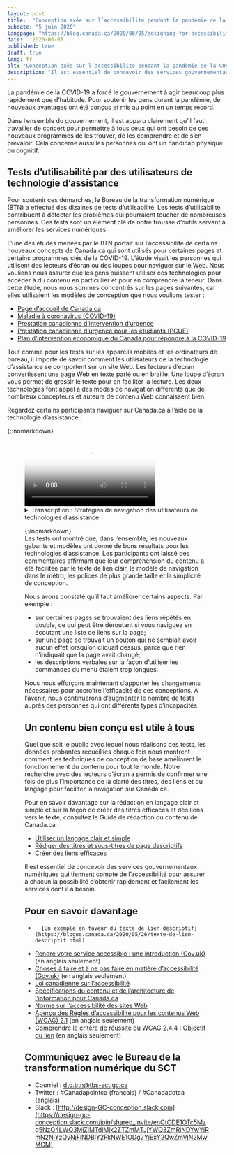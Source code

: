 ```yaml
---
layout: post
title:  "Conception axée sur l’accessibilité pendant la pandémie de la COVID-19"
pubdate: "5 juin 2020"
langpage: "https://blog.canada.ca/2020/06/05/designing-for-accessibility.html"
date:   2020-06-05
published: true
draft: true
lang: fr
alt: "Conception axée sur l’accessibilité pendant la pandémie de la COVID-19"
description: "Il est essentiel de concevoir des services gouvernementaux numériques qui tiennent compte de l’accessibilité pour assurer à chacun la possibilité d’obtenir rapidement et facilement les services dont il a besoin."
---
```


La pandémie de la COVID-19 a forcé le gouvernement à agir beaucoup plus rapidement que d’habitude. Pour soutenir les gens durant la pandémie, de nouveaux avantages ont été conçus et mis au point en un temps record. 

Dans l’ensemble du gouvernement, il est apparu clairement qu’il faut travailler de concert pour permettre à tous ceux qui ont besoin de ces nouveaux programmes de les trouver, de les comprendre et de s’en prévaloir. Cela concerne aussi les personnes qui ont un handicap physique ou cognitif.  

## Tests d’utilisabilité par des utilisateurs de technologie d’assistance

Pour soutenir ces démarches, le Bureau de la transformation numérique (BTN) a effectué des dizaines de tests d’utilisabilité. Les tests d’utilisabilité contribuent à détecter les problèmes qui pourraient toucher de nombreuses personnes. Ces tests sont un élément clé de notre trousse d’outils servant à améliorer les services numériques.  

L’une des études menées par le BTN portait sur l’accessibilité de certains nouveaux concepts de Canada.ca qui sont utilisés pour certaines pages et certains programmes clés de la COVID-19. L’étude visait les personnes qui utilisent des lecteurs d’écran ou des loupes pour naviguer sur le Web.  Nous voulions nous assurer que les gens puissent utiliser ces technologies pour accéder à du contenu en particulier et pour en comprendre la teneur. Dans cette étude, nous nous sommes concentrés sur les pages suivantes, car elles utilisaient les modèles de conception que nous voulions tester :

*	[Page d’accueil de Canada.ca](https://www.canada.ca/fr.html)
*	[Maladie à coronavirus (COVID-19)](https://www.canada.ca/fr/sante-publique/services/maladies/maladie-coronavirus-covid-19.html) 
*	[Prestation canadienne d’intervention d’urgence](https://www.canada.ca/fr/services/prestations/ae/pcusc-application.html) 
*	[Prestation canadienne d’urgence pour les étudiants (PCUE)](https://www.canada.ca/fr/agence-revenu/services/prestations/prestation-urgence-etudiants.html) 
*	[Plan d’intervention économique du Canada pour répondre à la COVID-19](https://www.canada.ca/fr/ministere-finances/plan-intervention-economique.html)

Tout comme pour les tests sur les appareils mobiles et les ordinateurs de bureau, il importe de savoir comment les utilisateurs de la technologie d’assistance se comportent sur un site Web. Les lecteurs d’écran convertissent une page Web en texte parlé ou en braille. Une loupe d’écran vous permet de grossir le texte pour en faciliter la lecture. Les deux technologies font appel à des modes de navigation différents que de nombreux concepteurs et auteurs de contenu Web connaissent bien.

Regardez certains participants naviguer sur Canada.ca à l’aide de la technologie d’assistance :

{::nomarkdown}
<figure class="wb-mltmd wb-init video cc_on">
	<video poster="/images/assistive-tech/poster.jpg" title="Stratégies de navigation des utilisateurs de technologies d’assistance">
		<source type="video/mp4" src="/images/assistive-tech/assistive-tech-nav-1080x600-fr.mp4" />
		<track src="#inline-captions" kind="captions" data-type="text/html" srclang="fr" label="French" />
	</video>

<figcaption>
<details id="inline-captions">
				<summary>Transcription : Stratégies de navigation des utilisateurs de technologies d’assistance</summary>

<p class="wet-boew-vd"><b>Titre :</b> Quelques stratégies de navigation au moyen de technologies d’assistance sur Canada.ca – mai 2020</p>
<p class="wet-boew-vd"><b>Sous-titre :</b> Le participant ARCA-03 - utilisateur de JAWS - Soutien financier à partir de la page d’accueil de Canada.ca</p>
<p class="wet-boew-vd">(On aperçoit une capture d’écran de la page d’accueil de Canada.ca. Nous faisons un zoom avant et nous voyons la fenêtre « Liste de liens » s’ouvrir en haut de la page. (Dans la fenêtre, une liste de liens s’affiche et chacun est surligné au fur et à mesure que le participant le lit à voix haute.)</p>
<p>
	<span class="wb-tmtxt" data-begin="8.34s" data-dur="04.03s"><b>Participant 1:</b> je ne peux pas utiliser « Passer au contenu principal », </span>
	<span class="wb-tmtxt" data-begin="12.39s" data-dur="01.33s">je ne sais pas vraiment ce qui se trouve ici,</span>
	<span class="wb-tmtxt" data-begin="13.74s" data-dur="01.63s"> donc nous devrons regarder le tout.</span>
</p>
<p class="wet-boew-vd">(<b>Légende :</b> Naviguer en explorant la liste de liens sur la page)</p>
 
<p>
	<span class="wb-tmtxt" data-begin="19.02s" data-dur="06.76s">D’accord, voyons voir, je vois « Pensions publiques » </span>
	<span class="wb-tmtxt" data-begin="22.17s" data-dur="05.80s">« Obtenir un passeport »... Ah! D’accord.</span>
</p>
	
<p class="wet-boew-vd">(Coronavirus (COVID-19) est surligné)</p>	
<p>
	<span class="wb-tmtxt" data-begin="27.99s" data-dur="03.81s">Coronavirus - il y a peut-être quelque chose ici. </span>
	<span class="wb-tmtxt" data-begin="31.82s" data-dur="01.91s">Vous parlez à une personne qui a été mise à pied,</span>
	<span class="wb-tmtxt" data-begin="33.75s" data-dur="01.99s"> donc nous trouverons peut-être quelque chose ici. </span>
	<span class="wb-tmtxt" data-begin="35.76s" data-dur="02.23s">Nous y reviendrons </span>
	<span class="wb-tmtxt" data-begin="38.01s" data-dur="06.60s">dans une minute.</span>
</p>
<p class="wet-boew-vd">(« Obtenez le soutien dont vous avez besoin » est surligné.)</p>
<p>
	<span class="wb-tmtxt" data-begin="44.63s" data-dur="02.48s">Je vais donc commencer par « Obtenez le </span>
	<span class="wb-tmtxt" data-begin="47.13s" data-dur="02.83s">soutien dont vous avez besoin » afin de voir </span>
	<span class="wb-tmtxt" data-begin="49.98s" data-dur="03.04s">si je trouve quelque chose qui ressemble au moins</span>
	<span class="wb-tmtxt" data-begin="53.04s" data-dur="02.97s"> à un bon point de départ. Je vais donc me rendre là.</span>
<p>
	<span class="wb-tmtxt" data-begin="54.97s" data-dur="02.00s"><b>Animateur :</b> D’accord</span>
</p>
<p class="wet-boew-vd">(Zoom arrière afin de montrer que la page devient celle du Plan d’intervention économique.)</p>


<p class="wet-boew-vd"><b>Sous-titre :</b> Le participant ARCA-02 - utilisateur de JAWS – Soutien financier à partir de la page du Plan d’intervention économique</p>

<p class="wet-boew-vd">(Capture d’écran d’une page intitulée « Plan d’intervention économique du Canada pour répondre à la COVID-19 ». Une case se déplace vers le bas de la page, en mettant en évidence différents éléments pendant qu’une voix robotisée [le lecteur d’écran] lit ce qui y est affiché.)</p>

<p>
<span class="wb-tmtxt" data-begin="61.00s" data-dur="02.14s"><b>Lecteur d’écran :</b> Obtenez le soutien dont vous avez besoin.</span>
<span class="wb-tmtxt" data-begin="62.01s" data-dur="02.85s"> Plan d’intervention économique du Canada pour répondre à</span>
<span class="wb-tmtxt" data-begin="65.18s" data-dur="01.44s">la COVID-19 tiret Canada.ca. Sélection de la langue, niveau de titre –</span>
</p>

<p class="wet-boew-vd">(La case surligne la page titre, puis continue de se déplacer vers le bas de la page.)</p>

<p>
<span class="wb-tmtxt" data-begin="66.0s" data-dur="02.00s">Plan d’intervention économique du Canada pour répondre à la COVID-19 – 
</span>
<span class="wb-tmtxt" data-begin="68.00s" data-dur="01.50s">Titre de niveau 1. Le gouvernement du Canada prend des mesures immédiates,</span>
<span class="wb-tmtxt" data-begin="69.50s" data-dur="01.50s"> importantes et décisives pour appuyer les Canadiens </span>
<span class="wb-tmtxt" data-begin="71.00s" data-dur="01.50s">et les entreprises qui sont aux prises avec des   </span>
<span class="wb-tmtxt" data-begin="72.50s" data-dur="01.50s">difficultés en raison de l’éclosion</span>
<span class="wb-tmtxt" data-begin="74.00s" data-dur="02.28s">mondiale de la COVID-19.</span>
</p>

<p class="wet-boew-vd"><b>Légende :</b> Naviguer par élément de page</p>

<p>
<span class="wb-tmtxt" data-begin="74.0s" data-dur="01.50s">Titre de niveau 2 – Sur cette page, </span>
<span class="wb-tmtxt" data-begin="75.5s" data-dur="01.0s">liste à trois puces,</span>
<span class="wb-tmtxt" data-begin="76.50s" data-dur="01.5s">Puce, hyperlien : Soutien aux particuliers. </span>
<span class="wb-tmtxt" data-begin="78.0s" data-dur="01.5s">Puce, hyperlien : Soutien aux entreprises. </span>
<span class="wb-tmtxt" data-begin="79.50s" data-dur="01.5s">Puce, hyperlien : Soutien aux secteurs. </span>
<span class="wb-tmtxt" data-begin="81.00s" data-dur="01.0s">Fin de la liste. </span>
<span class="wb-tmtxt" data-begin="82.00s" data-dur="01.5s"><b>Participant 2:</b> Je vais choisir particuliers,</span>
<span class="wb-tmtxt" data-begin="83.50s" data-dur="05.97s"> Soutien aux particuliers.</span>
</p>

<p>
<span class="wb-tmtxt" data-begin="85.00s" data-dur="01.5s">Cela ne devrait pas aller trop vite, en fait</span>
<span class="wb-tmtxt" data-begin="86.5s" data-dur="05.0s">je suis un lecteur JAWS lent par rapport aux autres. </span>
</p>

<p class="wet-boew-vd">(La case de sélection retourne au titre « Soutien aux particuliers » et se dirige vers le lien « Soutien aux particuliers ») </p>

<p>
<span class="wb-tmtxt" data-begin="93.00s" data-dur="02.0s"><b>Lecteur d’écran :</b> Titre de niveau 2 – Soutien aux particuliers.</span>
<span class="wb-tmtxt" data-begin="95.5s" data-dur="01.5s"> Titre de niveau 3 – Particuliers et familles.</span>
<span class="wb-tmtxt" data-begin="97.0s" data-dur="01.5s"> Liste comportant cinq éléments. </span>
<span class="wb-tmtxt" data-begin="98.5s" data-dur="07.0s">Complément salarial temporaire pour les travailleurs essentiels à faible revenu.</span>
</p>


<p>
<span class="wb-tmtxt" data-begin="107.72s" data-dur="02.41s"> <b>Participant 2:</b> Travailleurs essentiels à faible revenu... il n’est pas un travailleur</span>
<span class="wb-tmtxt" data-begin="110.15s" data-dur="05.97s"> essentiel, n’est-ce pas? On ne le mentionne pas dans les instructions.</span>
</p>
<p>
<span class="wb-tmtxt" data-begin="115.25s" data-dur="05.97s"><b>Lecteur d’écran :</b> (Unintelligible).</span>
</p>

<p class="wet-boew-vd">(La sélection se déplace aux autres éléments de la liste – Hausse des montants de l’Allocation canadienne pour enfants, Paiement du crédit spécial pour la taxe sur les produits et services, Délai supplémentaire pour produire une déclaration de revenus et se dirige vers le titre « Personnes ayant subi une perte de revenus »).</p>

<p>
<span class="wb-tmtxt" data-begin="121.0s" data-dur="02.5s">Titre de niveau 3 – Personnes ayant subi une perte de revenus.</span>
<span class="wb-tmtxt" data-begin="123.5s" data-dur="01.50s"><b>Participant 2:</b> Hah!</span>
</p>

<p>
<span class="wb-tmtxt" data-begin="125.0s" data-dur="01.50s"><b>Lecteur d’écran :</b> Liste comprenant un élément.</span>
<span class="wb-tmtxt" data-begin="126.5s" data-dur="05.00s">Prestation canadienne d’urgence (PCU) – bouton réduit.</span>
<span class="wb-tmtxt" data-begin="131.5s" data-dur="05.00s">Titre de niveau 3 – Personnes autochtones.</span>
</p>

<p class="wet-boew-vd">(La sélection se déplace à partir de la section « Personnes autochtones ».)</p>

<p>
<span class="wb-tmtxt" data-begin="136.5s" data-dur="03.00s">Prestation canadienne d’urgence (PCU) – bouton agrandi.</span>
</p>

<p>
<span class="wb-tmtxt" data-begin="139.61s" data-dur="03.17s"><b>Participant 2 :</b> C’est un lien réduit, qui s’est</span>
<span class="wb-tmtxt" data-begin="142.8s" data-dur="02.07s"> bel et bien agrandi, ce qui est une bonne chose – cela a fonctionné. </span>
<span class="wb-tmtxt" data-begin="144.89s" data-dur="03.97s">Parce qu’ils ne fonctionnent pas toujours.</span>
</p>


<p>
<span class="wb-tmtxt" data-begin="148.89s" data-dur="05.97s"><b>Lecteur d’écran :</b> Nous offrons une prestation imposable de 2 000 $ toutes les 4 semaines...
</span>
</p>

<p class="wet-boew-vd"><b>Sous-titre :</b> Le participant ARCA-05 - Utilisateur du logiciel de grossissement de texte Windows – Quand faire une autre demande de PCU.</p>


<p>
<span class="wb-tmtxt" data-begin="156.97s" data-dur="02.48s"><b>Participant 3:</b> D’accord, je vais tout simplement à « Faites une autre demande » </span>
<span class="wb-tmtxt" data-begin="159.47s" data-dur="02.11s">et je vois ce que disent les instructions sur les prochaines étapes à suivre.</span>
</p>


<p>
<span class="wb-tmtxt" data-begin="161.6s" data-dur="01.44s">C’est écrit juste en dessous de toute façon, </span>
<span class="wb-tmtxt" data-begin="163.06s" data-dur="02.75s">« Si votre situation se poursuit, vous devez </span>
<span class="wb-tmtxt" data-begin="165.83s" data-dur="05.97s">refaire une demande de... »</span>
</p>

<p class="wet-boew-vd">(Le pointeur se déplace sur l’écran afin de trouver plus d’information.)</p>



<p>
<span class="wb-tmtxt" data-begin="175.3s" data-dur="02.96s">Donc, je ne suis pas certain, parce que le </span>
<span class="wb-tmtxt" data-begin="178.28s" data-dur="02.35s">moment auquel je dois présenter ma demande </span>
<span class="wb-tmtxt" data-begin="180.65s" data-dur="01.69s">pour le versement du 10 mai ce n’est pas indiqué ici, </span>
<span class="wb-tmtxt" data-begin="182.36s" data-dur="01.81s">où je m’attendais à le voir. On indique tout simplement </span>
<span class="wb-tmtxt" data-begin="184.19s" data-dur="03.34s">que je dois présenter une nouvelle demande aux quatre semaines.</span>
</p>

<p class="wet-boew-vd">Légende : Utilise le menu latéral pour s’orienter.</p>
<p class="wet-boew-vd">(Le pointeur se déplace au menu Section, situé à droite de l’écran.)</p>

<span class="wb-tmtxt" data-begin="187.55s" data-dur="04.90s">Oui : « Qui peut faire une demande », « Comment faire une demande »,</span>
<span class="wb-tmtxt" data-begin="192.47s" data-dur="01.74s"> on m’indique que je me trouve ici, « Continuez de recevoir </span>
<span class="wb-tmtxt" data-begin="194.23s" data-dur="02.84s">vos paiements ». Donc, je sens que je suis  </span>
<span class="wb-tmtxt" data-begin="197.09s" data-dur="05.97s">au bon endroit. Ah! Voilà!</span>

<p class="wet-boew-vd">(Le pointeur se déplace sous le lien « Déterminez quand faire une autre demande ».)</p>

<p class="wet-boew-vd"><b>Sous-titre :</b> Participant ARCA-04 - Le participant ARCA-04 – Utilise NVDA – Contactez-nous à propos de la PCU.</p>

<p class="wet-boew-vd">(Capture d’écran d’une page intitulée : « Demander la PCU auprès de l’ARC : Comment faire une demande ». On trouve un menu intitulé « Sections » sur le côté droit de la page. Une case de sélection se déplace autour des éléments qui se trouvent sur la page. On peut entendre le lecteur d’écran par l’intermédiaire de la vidéo, mais les paroles sont inintelligibles.)</p>

<p>
<span class="wb-tmtxt" data-begin="218.00s" data-dur="04.0s"><b>Participant 4:</b> Contactez-nous à propos de la PCU – Hé! Essayons ça!</span>
</p>

<p class="wet-boew-vd">(page intitulée : « Contactez-nous à propos de la PCU  » )</p>


<p>
<span class="wb-tmtxt" data-begin="222.00s" data-dur="15.0s"><b>Lecteur d’écran :</b> (Inintelligible)</span>
</p>
<p>
<span class="wb-tmtxt" data-begin="243.00s" data-dur="6.0s"><b>Participant 4:</b> On peut communiquer avec le ministère auprès duquel on a fait la demande, ce qui est bien.
</span>
</p>

<p class="wet-boew-vd">(La case de sélection indique  « Si vous avez demandé la PCU auprès de l'ARC ». Cela s'étend, révélant 3 sous-points. La sélection se déplace vers le premier, qui est : « Renseignez-vous sur le statut de votre paiement de PCU ». Cela ouvre à révéler « Contactez l'ARC au : 1-800-959-7383 ».)</p>


<p>
<span class="wb-tmtxt" data-begin="256.00s" data-dur="10.0s">1-800-959-8281. Oh, c’est le numéro habituel de l’Agence du revenu du Canada.</span>
</p>



</details>
</figcaption>



{:/nomarkdown}
<br/>
Les tests ont montré que, dans l’ensemble, les nouveaux gabarits et modèles ont donné de bons résultats pour les technologies d’assistance. Les participants ont laissé des commentaires affirmant que leur compréhension du contenu a été facilitée par le texte de lien clair, le modèle de navigation dans le métro, les polices de plus grande taille et la simplicité de conception.

Nous avons constaté qu’il faut améliorer certains aspects. Par exemple :
*	sur certaines pages se trouvaient des liens répétés en double, ce qui peut être déroutant si vous naviguez en écoutant une liste de liens sur la page;
*	sur une page se trouvait un bouton qui ne semblait avoir aucun effet lorsqu’on cliquait dessus, parce que rien n’indiquait que la page avait changé; 
*	les descriptions verbales sur la façon d’utiliser les commandes du menu étaient trop longues.

Nous nous efforçons maintenant d’apporter les changements nécessaires pour accroître l’efficacité de ces conceptions. À l’avenir, nous continuerons d’augmenter le nombre de tests auprès des personnes qui ont différents types d’incapacités. 

## Un contenu bien conçu est utile à tous

Quel que soit le public avec lequel nous réalisons des tests, les données probantes recueillies chaque fois nous montrent comment les techniques de conception de base améliorent le fonctionnement du contenu pour tout le monde. Notre recherche avec des lecteurs d’écran a permis de confirmer une fois de plus l’importance de la clarté des titres, des liens et du langage pour faciliter la navigation sur Canada.ca. 

Pour en savoir davantage sur la rédaction en langage clair et simple et sur la façon de créer des titres efficaces et des liens vers le texte, consultez le Guide de rédaction du contenu de Canada.ca :
*	[Utiliser un langage clair et simple](https://www.canada.ca/fr/secretariat-conseil-tresor/services/communications-gouvernementales/guide-redaction-contenu-canada.html#toc6) 
*	[Rédiger des titres et sous-titres de page descriptifs](https://www.canada.ca/fr/secretariat-conseil-tresor/services/communications-gouvernementales/guide-redaction-contenu-canada.html#wp5-1)
*	[Créer des liens efficaces](https://www.canada.ca/fr/secretariat-conseil-tresor/services/communications-gouvernementales/guide-redaction-contenu-canada.html#toc11)

Il est essentiel de concevoir des services gouvernementaux numériques qui tiennent compte de l’accessibilité pour assurer à chacun la possibilité d’obtenir rapidement et facilement les services dont il a besoin. 


## Pour en savoir davantage

*       [Un exemple en faveur du texte de lien descriptif](https://blogue.canada.ca/2020/05/26/texte-de-lien-descriptif.html)
*	[Rendre votre service accessible : une introduction (Gov.uk)](https://www.gov.uk/service-manual/helping-people-to-use-your-service/making-your-service-accessible-an-introduction) (en anglais seulement)
*	[Choses à faire et à ne pas faire en matière d’accessibilité (Gov.uk)](https://accessibility.blog.gov.uk/2016/09/02/dos-and-donts-on-designing-for-accessibility/) (en anglais seulement)
*	[Loi canadienne sur l’accessibilité](https://laws-lois.justice.gc.ca/fra/lois/A-0.6/)
*	[Spécifications du contenu et de l’architecture de l’information pour Canada.ca](https://www.canada.ca/fr/secretariat-conseil-tresor/services/communications-gouvernementales/specifications-contenu-architecture-information-canada.html)
*	[Norme sur l’accessibilité des sites Web](https://www.tbs-sct.gc.ca/pol/doc-fra.aspx?id=23601)
*	[Aperçu des Règles d’accessibilité pour les contenus Web (WCAG) 2.1](https://www.w3.org/TR/WCAG21/) (en anglais seulement)
*	[Comprendre le critère de réussite du WCAG 2.4.4 : Objectif du lien](https://www.w3.org/WAI/WCAG21/Understanding/link-purpose-in-context.html) (en anglais seulement)

## Communiquez avec le Bureau de la transformation numérique du SCT 
* Courriel : [dto.btn@tbs-sct.gc.ca](mailto:dto.btn@tbs-sct.gc.ca)
* Twitter :  #Canadapointca (français) / #Canadadotca (anglais)
* Slack : [http://design-GC-conception.slack.com](https://design-gc-conception.slack.com/join/shared_invite/enQtODE1OTc5Mzg5NzQ4LWQ3MjZjMTdjMjk2ZTZmMTJjYWQ3ZmRiNDYwYjRmN2NjYzQyNjFlNDBlY2FkNWE1ODg2YjExY2QwZmVjN2MwMGM)

